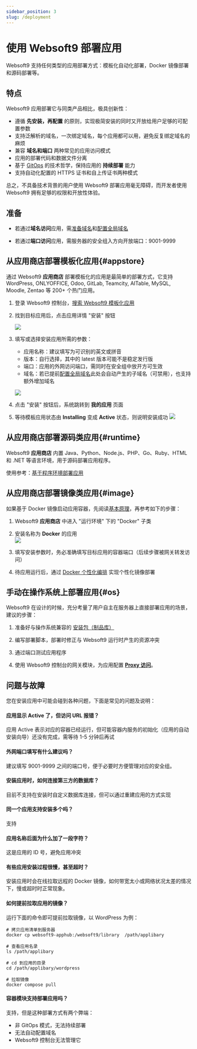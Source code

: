 ```yaml
---
sidebar_position: 3
slug: /deployment
---
```


# 使用 Websoft9 部署应用

Websoft9 支持任何类型的应用部署方式：模板化自动化部署，Docker 镜像部署和源码部署等。   

## 特点

Websoft9 应用部署它与同类产品相比，极具创新性：   

- 遵循 **先安装，再配置** 的原则，实现极简安装的同时又开放给用户足够的可配置参数
- 支持泛解析的域名，一次绑定域名，每个应用都可以用，避免反复绑定域名的麻烦
- 兼容 **域名和端口** 两种常见的应用访问模式
- 应用的部署代码和数据文件分离
- 基于 [GitOps](./plan-git#gitops) 的技术哲学，保持应用的 **持续部署** 能力
- 支持自动化配置的 HTTPS 证书和自上传证书两种模式

总之，不具备技术背景的用户使用 Websoft9 部署应用毫无障碍，而开发者使用 Websoft9 拥有足够的权限和开放性体验。  

## 准备

- 若通过**域名访问**应用，需[准备域名](./domain-prepare)和[配置全局域名](./domain-set#global-domain)

- 若通过**端口访问**应用，需服务器的安全组入方向开放端口：9001-9999


## 从应用商店部署模板化应用{#appstore}

通过 Websoft9 **应用商店** 部署模板化的应用是最简单的部署方式，它支持 WordPress, ONLYOFFICE, Odoo, GitLab, Teamcity, AITable, MySQL, Moodle, Zentao 等 200+ 个热门应用。  

1. 登录 Websoft9 控制台，[搜索 Websoft9 模板化应用](./appstore.md)

1. 找到目标应用后，点击应用详情 "安装" 按钮

   ![](./assets/websoft9-appstoredetail.png)

2. 填写或选择安装应用所需的参数：

   - 应用名称：建议填写为可识别的英文或拼音
   - 版本：自行选择，其中的 latest 版本可能不是稳定发行版
   - 端口：应用的外网访问端口，需同时在安全组中放开方可生效
   - 域名：若已提前[配置全局域名](./domain-set)此处会自动产生的子域名（可禁用），也支持额外增加域名

   ![](./assets/websoft9-installapp-fill.png)


3. 点击 "安装" 按钮后，系统跳转到 **我的应用** 页面

4. 等待模板应用状态由 **Installing** 变成 **Active** 状态，则说明安装成功
   ![](./assets/websoft9-myapps-active.png)

## 从应用商店部署源码类应用{#runtime}

Websoft9 **应用商店** 内置 Java、Python、Node.js、PHP、Go、Ruby、HTML 和 .NET 等语言环境，用于源码部署应用程序。

使用参考：[基于程序环境部署应用](./runtime)

## 从应用商店部署镜像类应用{#image}

如果基于 Docker 镜像启动应用容器，先阅读[基本原理](./runtime/docker)，再参考如下的步骤：

1. Websoft9 **应用商店** 中进入 "运行环境" 下的 "Docker" 子类

2. 安装名称为 **Docker** 的应用   
   ![](./assets/websoft9-installdockertp.png)

3. 填写安装参数时，务必准确填写目标应用的容器端口（后续步骤被网关转发访问）

4. 待应用运行后，通过 [Docker 个性化编排](./app-compose) 实现个性化镜像部署

## 手动在操作系统上部署应用{#os}

Websoft9 在设计的时候，充分考量了用户自主在服务器上直接部署应用的场景，建议的步骤：

1. 准备好与操作系统兼容的 [安装包（制品库）](./plan-package)

2. 编写部署脚本，部署时修正与 Websoft9 运行时产生的资源冲突

3. 通过端口测试应用程序

3. 使用 Websoft9 控制台的网关模块，为应用配置 **[Proxy 访问](./gateway-proxy)**。  


## 问题与故障

您在安装应用中可能会碰到各种问题，下面是常见的问题及说明：

#### 应用显示 Active 了，但访问 URL 报错？

应用 Active 表示对应的容器已经运行，但可能容器内服务的初始化（应用的自动安装向导）还没有完成，需等待 1-5 分钟后再试

#### 外网端口填写有什么建议吗？

建议填写 9001-9999 之间的端口号，便于必要时方便管理对应的安全组。  

#### 安装应用时，如何连接第三方的数据库？

目前不支持在安装时自定义数据库连接，但可以通过重建应用的方式实现

#### 同一个应用支持安装多个吗？

支持

#### 应用名称后面为什么加了一段字符？

这是应用的 ID 号，避免应用冲突

#### 有些应用安装过程很慢，甚至超时？

安装应用时会在线拉取远程的 Docker 镜像，如何带宽太小或网络状况太差的情况下，慢或超时时正常现象。  

#### 如何提前拉取应用的镜像？

运行下面的命令即可提前拉取镜像，以 WordPress 为例：

```
# 拷贝应用清单到服务器
docker cp websoft9-apphub:/websoft9/library  /path/applibary

# 查看应用名录
ls /path/applibary

# cd 到应用的目录
cd /path/applibary/wordpress

# 拉取镜像
docker compose pull 
```

#### 容器模块支持部署应用吗？

支持，但是这种部署方式有两个弊端：

- 非 GitOps 模式，无法持续部署
- 无法自动配置域名
- Websoft9 控制台无法管理它
